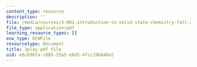 ```yaml
---
content_type: resource
description: ''
file: /media/courses/3-091-introduction-to-solid-state-chemistry-fall-2018/e6cb56fac68525a5e8d54fcc29b648e2_P34zaLtmsn0.pdf
file_type: application/pdf
learning_resource_types: []
ocw_type: OCWFile
resourcetype: Document
title: 3play pdf file
uid: e6cb56fa-c685-25a5-e8d5-4fcc29b648e2
---
```

